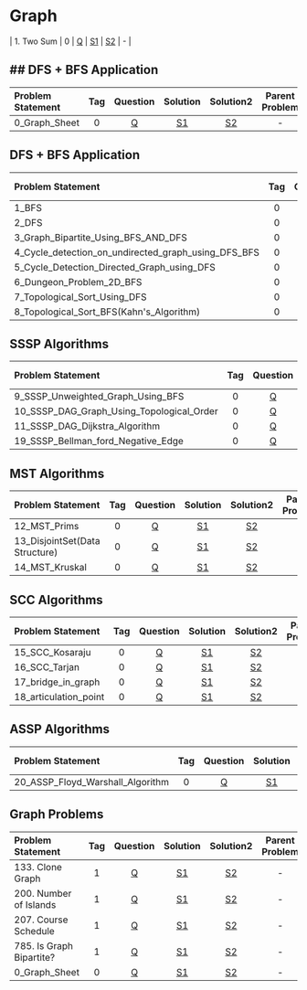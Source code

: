 # Graph

| 1. Two Sum        |  0  | [Q]() | [S1]() | [S2]() |       -        |

## ## DFS + BFS Application
| Problem Statement | Tag | Question | Solution | Solution2 | Parent Problem |
|:------------------|:---:|:--------:|:--------:|:---------:|:--------------:|
| 0_Graph_Sheet     |  0  |  [Q](-)  |  [S1]()  |  [S2]()   |       -        |

## DFS + BFS Application
| Problem Statement                                   | Tag | Question | Solution | Solution2 | Parent Problem |
|:----------------------------------------------------|:---:|:--------:|:--------:|:---------:|:--------------:|
| 1_BFS                                               |  0  |  [Q](-)  |  [S1]()  |  [S2]()   |       -        |
| 2_DFS                                               |  0  |  [Q](-)  |  [S1]()  |  [S2]()   |       -        |
| 3_Graph_Bipartite_Using_BFS_AND_DFS                 |  0  |  [Q](-)  |  [S1]()  |  [S2]()   |       -        |
| 4_Cycle_detection_on_undirected_graph_using_DFS_BFS |  0  |  [Q](-)  |  [S1]()  |  [S2]()   |       -        |
| 5_Cycle_Detection_Directed_Graph_using_DFS          |  0  |  [Q]()   |  [S1]()  |  [S2]()   |       -        |
| 6_Dungeon_Problem_2D_BFS                            |  0  |  [Q]()   |  [S1]()  |  [S2]()   |       -        |
| 7_Topological_Sort_Using_DFS                        |  0  |  [Q]()   |  [S1]()  |  [S2]()   |       -        |
| 8_Topological_Sort_BFS(Kahn's_Algorithm)            |  0  |  [Q]()   |  [S1]()  |  [S2]()   |       -        |

## SSSP Algorithms
| Problem Statement                         | Tag | Question | Solution | Solution2 | Parent Problem |
|:------------------------------------------|:---:|:--------:|:--------:|:---------:|:--------------:|
| 9_SSSP_Unweighted_Graph_Using_BFS         |  0  |  [Q]()   |  [S1]()  |  [S2]()   |       -        |
| 10_SSSP_DAG_Graph_Using_Topological_Order |  0  |  [Q]()   |  [S1]()  |  [S2]()   |       -        |
| 11_SSSP_DAG_Dijkstra_Algorithm            |  0  |  [Q]()   |  [S1]()  |  [S2]()   |       -        |
| 19_SSSP_Bellman_ford_Negative_Edge        |  0  |  [Q]()   |  [S1]()  |  [S2]()   |       -        |


## MST Algorithms
| Problem Statement              | Tag | Question | Solution | Solution2 | Parent Problem |
|:-------------------------------|:---:|:--------:|:--------:|:---------:|:--------------:|
| 12_MST_Prims                   |  0  |  [Q]()   |  [S1]()  |  [S2]()   |       -        |
| 13_DisjointSet(Data Structure) |  0  |  [Q]()   |  [S1]()  |  [S2]()   |       -        |
| 14_MST_Kruskal                 |  0  |  [Q]()   |  [S1]()  |  [S2]()   |       -        |

## SCC Algorithms
| Problem Statement     | Tag | Question | Solution | Solution2 | Parent Problem |
|:----------------------|:---:|:--------:|:--------:|:---------:|:--------------:|
| 15_SCC_Kosaraju       |  0  |  [Q]()   |  [S1]()  |  [S2]()   |       -        |
| 16_SCC_Tarjan         |  0  |  [Q]()   |  [S1]()  |  [S2]()   |       -        |
| 17_bridge_in_graph    |  0  |  [Q]()   |  [S1]()  |  [S2]()   |       -        |
| 18_articulation_point |  0  |  [Q]()   |  [S1]()  |  [S2]()   |       -        |

## ASSP Algorithms
| Problem Statement                | Tag | Question | Solution | Solution2 | Parent Problem |
|:---------------------------------|:---:|:--------:|:--------:|:---------:|:--------------:|
| 20_ASSP_Floyd_Warshall_Algorithm |  0  |  [Q]()   |  [S1]()  |  [S2]()   |       -        |


## Graph Problems
| Problem Statement                                   | Tag | Question | Solution | Solution2 | Parent Problem |
|:----------------------------------------------------|:---:|:--------:|:--------:|:---------:|:--------------:|
| 133. Clone Graph                                               |  1  |  [Q](https://leetcode.com/problems/clone-graph/description/)  |  [S1]()  |  [S2]()   |       -        |
| 200. Number of Islands     |  1  |  [Q](https://leetcode.com/problems/number-of-islands/description/)  |  [S1]()  |  [S2]()   |       -        |
| 207. Course Schedule     |  1  |  [Q](https://leetcode.com/problems/course-schedule/description/)  |  [S1]()  |  [S2]()   |       -        |
| 785. Is Graph Bipartite?     |  1  |  [Q](https://leetcode.com/problems/is-graph-bipartite/description/)  |  [S1]()  |  [S2]()   |       -        |
| 0_Graph_Sheet     |  0  |  [Q](-)  |  [S1]()  |  [S2]()   |       -        |
